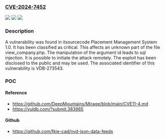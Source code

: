 ### [CVE-2024-7452](https://cve.mitre.org/cgi-bin/cvename.cgi?name=CVE-2024-7452)
![](https://img.shields.io/static/v1?label=Product&message=Placement%20Management%20System&color=blue)
![](https://img.shields.io/static/v1?label=Version&message=%3D%201.0%20&color=brighgreen)
![](https://img.shields.io/static/v1?label=Vulnerability&message=CWE-89%20SQL%20Injection&color=brighgreen)

### Description

A vulnerability was found in itsourcecode Placement Management System 1.0. It has been classified as critical. This affects an unknown part of the file view_company.php. The manipulation of the argument id leads to sql injection. It is possible to initiate the attack remotely. The exploit has been disclosed to the public and may be used. The associated identifier of this vulnerability is VDB-273543.

### POC

#### Reference
- https://github.com/DeepMountains/Mirage/blob/main/CVE11-4.md
- https://vuldb.com/?submit.383865

#### Github
- https://github.com/fkie-cad/nvd-json-data-feeds

